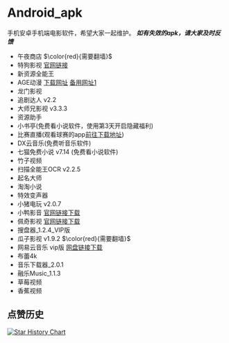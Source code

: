 # Android_apk
手机安卓手机端电影软件，希望大家一起维护。
***如有失效的apk，请大家及时反馈***

* 午夜商店 $\color{red}{需要翻墙}$
* 特狗影视 [官网链接](https://www.tegoudy.com)
* 新资源全能王
* AGE动漫 [下载网址](https://www.agemys.net)   [备用网址1](www.age.tv)
* 龙门影视
* 追剧达人 v2.2
* 大师兄影视  v3.3.3
* 资源助手
* 小书亭(免费看小说软件，使用第3天开启隐藏福利)
* 比赛直播(观看球赛的app[前往下载地址](http://bszb000000.com/download))
* DX云音乐(免费听音乐软件)
* 七猫免费小说 v7.14 (免费看小说软件)
* 竹子视频
* 扫描全能王OCR v2.2.5
* 起名大师
* 淘淘小说
* 特效变声器
* 小猪电玩 v2.0.7
* 小鸭影音 [官网链接下载](https://duck3.top/?utm_source=wechat&utm_medium=gzh10&channel=gzh10)
* 佩奇影视 [官网链接下载](https://peiqi.tv/)
* 搜盘器_1.2.4_VIP版  
* 瓜子影视 v1.9.2 $\color{red}{需要翻墙}$
* 网易云音乐 vip版 [网盘链接下载](https://pan.quark.cn/s/54d176a53c20)
* 布蕾4k
* 音乐下载器_2.0.1
* 融乐Music_1.1.3
* 草莓视频
* 香蕉视频

## 点赞历史

[![Star History Chart](https://api.star-history.com/svg?repos=Archmage83/Android_apk&type=Date)](https://star-history.com/#Archmage83/Android_apk&Date)
<br><br>
